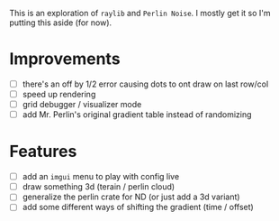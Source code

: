 This is an exploration of `raylib` and `Perlin Noise`.
I mostly get it so I'm putting this aside (for now).

# Improvements

- [ ] there's an off by 1/2 error causing dots to ont draw on last row/col
- [ ] speed up rendering
- [ ] grid debugger / visualizer mode
- [ ] add Mr. Perlin's original gradient table instead of randomizing

# Features

- [ ] add an `imgui` menu to play with config live
- [ ] draw something 3d (terain / perlin cloud)
- [ ] generalize the perlin crate for ND (or just add a 3d variant)
- [ ] add some different ways of shifting the gradient (time / offset)
